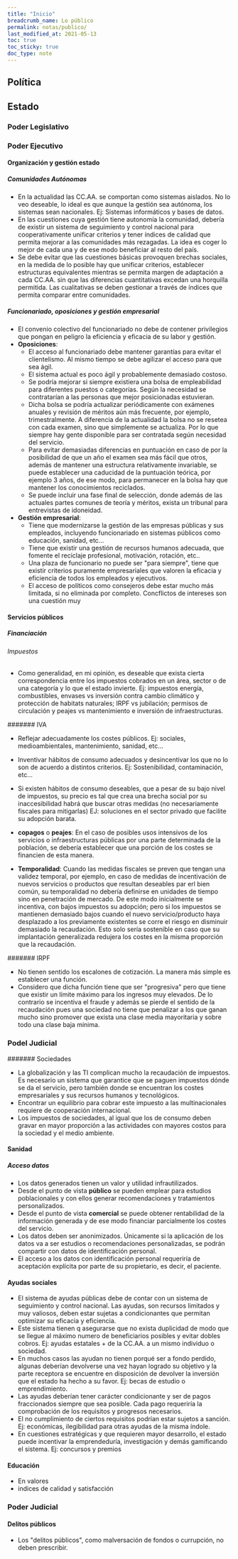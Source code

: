 ```yaml
---
title: "Inicio"
breadcrumb_name: Lo público
permalink: notas/publico/
last_modified_at: 2021-05-13
toc: true
toc_sticky: true
doc_type: note
---
```


## Política

## Estado
### Poder Legislativo

### Poder Ejecutivo
####  Organización y gestión estado
##### Comunidades Autónomas
- En la actualidad las CC.AA. se comportan como sistemas aislados. No lo veo deseable, lo ideal es que aunque la gestión sea autónoma, los sistemas sean nacionales. Ej: Sistemas informáticos y bases de datos.
- En las cuestiones cuya gestión tiene autonomía la comunidad, debería de existir un sistema de seguimiento y control nacional para cooperativamente unificar criterios y tener índices de calidad que permita mejorar a las comunidades más rezagadas. La idea es coger lo mejor de cada una y de ese modo beneficiar al resto del país.
- Se debe evitar que las cuestiones básicas provoquen brechas sociales, en la medida de lo posible hay que unificar criterios, establecer estructuras equivalentes mientras se permita margen de adaptación a cada CC.AA. sin que las diferencias cuantitativas excedan una horquilla permitida. Las cualitativas se deben gestionar a través de índices que permita comparar entre comunidades.

##### Funcionariado, oposiciones y gestión empresarial
- El convenio colectivo del funcionariado no debe de contener privilegios que pongan en peligro la eficiencia y eficacia de su labor y gestión.  
- **Oposiciones**:
  - El acceso al funcionariado debe mantener garantías para evitar el clientelismo. Al mismo tiempo se debe agilizar el acceso para que sea ágil.
  - El sistema actual es poco ágil y probablemente demasiado costoso. 
  - Se podría mejorar si siempre existiera una bolsa de empleabilidad para diferentes puestos o categorías. Según la necesidad se contratarían a las personas que mejor posicionadas estuvieran.
  - Dicha bolsa se podría actualizar periódicamente con exámenes anuales y revisión de méritos aún más frecuente, por ejemplo, trimestralmente. A diferencia de la actualidad la bolsa no se resetea con cada examen, sino que simplemente se actualiza. Por lo que siempre hay gente disponible para ser contratada según necesidad del servicio.
  - Para evitar demasiadas diferencias en puntuación en caso de por la posibilidad de que un año el examen sea más fácil que otros, además de mantener una estructura relativamente invariable, se puede establecer una caducidad de la puntuación teórica, por ejemplo 3 años, de ese modo, para permanecer en la bolsa hay que mantener los conocimientos reciclados.
  - Se puede incluir una fase final de selección, donde además de las actuales partes comunes de teoría y méritos, exista un tribunal para entrevistas de idoneidad.
- **Gestión empresarial**:
  - Tiene que modernizarse la gestión de las empresas públicas y sus empleados, incluyendo funcionariado en sistemas públicos como educación, sanidad, etc...
  - Tiene que existir una gestión de recursos humanos adecuada, que fomente el reciclaje profesional, motivación, rotación, etc.. 
  - Una plaza de funcionario no puede ser "para siempre", tiene que existir criterios puramente empresariales que valoren la eficacia y eficiencia de todos los empleados y ejecutivos.
  - El acceso de políticos como consejeros debe estar mucho más limitada, si no eliminada por completo. Concflictos de intereses son una cuestión muy
#### Servicios públicos
##### Financiación
###### Impuestos
- Como generalidad, en mi opinión, es deseable que exista cierta correspondencia entre los impuestos cobrados en un área, sector o de una categoría y lo que el estado invierte. Ej: impuestos energía, combustibles, envases vs inversión contra cambio climático y protección de habitats naturales; IRPF vs jubilación; permisos de circulación y peajes vs mantenimiento e inversión de infraestructuras.

####### IVA
- Reflejar adecuadamente los costes públicos. Ej: sociales, medioambientales, mantenimiento, sanidad, etc...
- Inventivar hábitos de consumo adecuados y desincentivar los que no lo son de acuerdo a distintos criterios. Ej: Sostenibilidad, contaminación, etc...

- Si existen hábitos de consumo deseables, que a pesar de su bajo nivel de impuestos, su precio es tal que crea una brecha social por su inaccesibilidad habrá que buscar otras medidas (no necesariamente fiscales para mitigarlas) EJ: soluciones en el sector privado que facilite su adopción barata.
- **copagos** o **peajes**: En el caso de posibles usos intensivos de los servicios o infraestructuras públicas por una parte determinada de la población, se debería establecer que una porción de los costes se financien de esta manera. 
- **Temporalidad**: Cuando las medidas fiscales se preven que tengan una validez temporal, por ejemplo, en caso de medidas de incentivación de nuevos servicios o productos que resultan deseables par erl bien común, su temporalidad no debería definirse en unidades de tiempo sino en penetración de mercado. De este modo inicialmente se incentiva, con bajos impuestos su adopción; pero si los impuestos se mantienen demasiado bajos cuando el nuevo servicio/producto haya desplazado a los previamente existentes se corre el riesgo en disminuir demasiado la recaudación. Esto solo sería sostenible en caso que su implantación generalizada redujera los costes en la misma proporción que la recaudación.

####### IRPF
- No tienen sentido los escalones de cotización. La manera más simple es establecer una función.
- Considero que dicha función tiene que ser "progresiva" pero que tiene que existir un límite máximo para los ingresos muy elevados. De lo contrario se incentiva el fraude y además se pierde el sentido de la recaudación pues una sociedad no tiene que penalizar a los que ganan mucho sino promover que exista una clase media mayoritaria y sobre todo una clase baja mínima.
### Podel Judicial

####### Sociedades
- La globalización y las TI complican mucho la recaudación de impuestos. Es necesario un sistema que garantice que se paguen impuestos dónde se da el servicio, pero también donde se encuentran los costes empresariales y sus recursos humanos y tecnológicos.
- Encontrar un equilibrio para cobrar este impuesto a las multinacionales requiere de cooperación internacional.
- Los impuestos de sociedades, al igual que los de consumo deben gravar en mayor proporción a las actividades con mayores costos para la sociedad y el medio ambiente.


#### Sanidad
##### Acceso datos
- Los datos generados tienen un valor y utilidad infrautilizados.
- Desde el punto de vista **público** se pueden emplear para estudios poblacionales y con ellos generar recomendaciones y tratamientos personalizados.
- Desde el punto de vista **comercial** se puede obtener rentabilidad de la información generada y de ese modo financiar parcialmente los costes del servicio.
- Los datos deben ser anonimizados. Únicamente si la aplicación de los datos va a ser estudios o recomendaciones personalizadas, se podrán compartir con datos de identificación personal.
- El acceso a los datos con identificación personal requeriría de aceptación explícita por parte de su propietario, es decir, el paciente.

#### Ayudas sociales
- El sistema de ayudas públicas debe de contar con un sistema de seguimiento y control nacional. Las ayudas, son recursos limitados y muy valiosos, deben estar sujetas a condicionantes que permitan optimizar su eficacia y eficiencia.
- Este sistema tienen q asegurarse que no exista duplicidad de modo que se llegue al máximo numero de beneficiarios posibles y evitar dobles cobros. Ej: ayudas estatales + de la CC.AA. a un mismo individuo o sociedad.
- En muchos casos las ayudan no tienen porqué ser a fondo perdido, algunas deberían devolverse una vez hayan logrado su objetivo y la parte receptora se encuentre en disposición de devolver la inversión que el estado ha hecho a su favor. Ej: becas de estudio o emprendimiento.
- Las ayudas deberían tener carácter condicionante y ser de pagos fraccionados siempre que sea posible. Cada pago requeriría la comprobación de los requisitos y progresos necesarios.
- El no cumplimiento de ciertos requisitos podrían estar sujetos a sanción. Ej: económicas, ilegibilidad para otras ayudas de la misma índole.
- En cuestiones estratégicas y que requieren mayor desarrollo, el estado puede incentivar la emprendeduría, investigación y demás gamificando el sistema. Ej: concursos y premios

#### Educación
- En valores
- indices de calidad y satisfacción

### Poder Judicial
#### Delitos públicos
- Los "delitos públicos", como malversación de fondos o currupción, no deben prescribir.